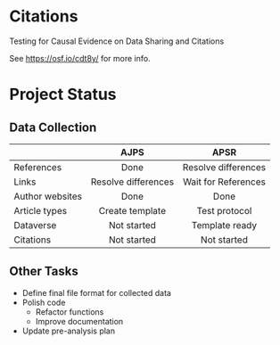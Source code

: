 # Citations
Testing for Causal Evidence on Data Sharing and Citations

See https://osf.io/cdt8y/ for more info.

# Project Status
## Data Collection

||AJPS|APSR|
---|:---:|:---:
References|Done|Resolve differences
Links|Resolve differences|Wait for References
Author websites|Done|Done
Article types|Create template|Test protocol
Dataverse|Not started|Template ready
Citations|Not started|Not started

## Other Tasks
+ Define final file format for collected data
+ Polish code
  + Refactor functions
  + Improve documentation
+ Update pre-analysis plan